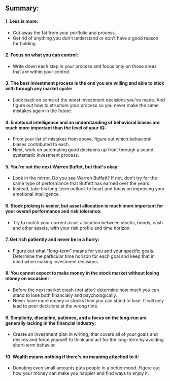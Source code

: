## Summary:
#### 1. Less is more:
  - Cut away the fat from your portfolio and process.
  - Get rid of anything you don't understand or don't have a good reason for holding.
#### 2. Focus on what you can control:
  - Write down each step in your process and focus only on those areas that are within your control.
#### 3. The best investment process is the one you are willing and able to stick with through any market cycle:
  - Look back on some of the worst investment decisions you've made. And figure out how to structure your process so you never make the same mistakes again in the future.
#### 4. Emotional intelligence and an understanding of behavioral biases are much more important than the level of your IQ:
  - From your list of mistakes from above, figure out which behavioral biases contributed to each.
  - Next, work on automating good decisions up front through a sound, systematic investment process.
#### 5. You're not the next Warren Buffet, but that's okay:
  - Look in the mirror. Do you see Warren Buffett? If not, don't try for the same type of performance that Buffett has earned over the years.
  - Instead, take his long-term outlook to heart and focus on improving your emotional intelligence.
#### 6. Stock picking is sexier, but asset allocation is much more important for your overall performance and risk tolerance:
  - Try to match your current asset allocation between stocks, bonds, cash and other assets, with your risk profile and time horizon.
#### 7. Get rich patiently and never be in a hurry:
  - Figure out what "long-term" means for you and your specific goals. Determine the particular time horizon for each goal and keep that in mind when making investment decisions.
#### 8. You cannot expect to make money in the stock market without losing money on occasion:
  - Before the next market crash (not after) determine how much you can stand to lose both financially and psychologically.
  - Never have more money in stocks than you can stand to lose. It will only lead to poor decisions at the wrong time.
#### 9. Simplicity, discipline, patience, and a focus on the long-run are generally lacking in the financial industry:
  - Create an investment plan in writing, that covers all of your goals and desires and force yourself to think and act for the long-term by avoiding short-term behavior.
#### 10. Wealth means nothing if there's no meaning attached to it:
  - Donating even small amounts puts people in a better mood. Figure out how your money can make you happier and find ways to enjoy it.

